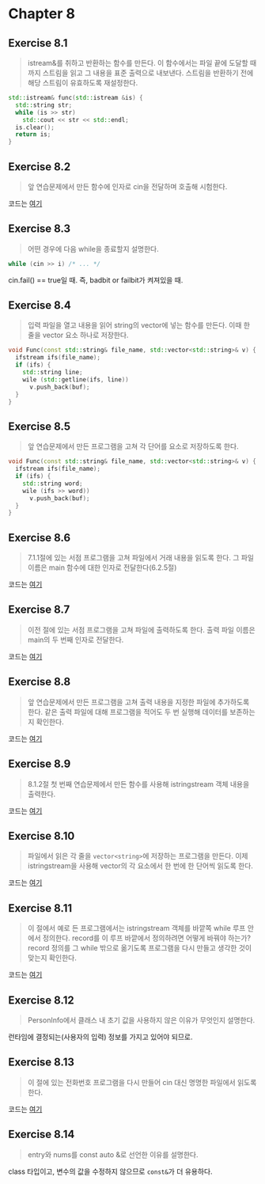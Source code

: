 # Chapter 8

## Exercise 8.1
> istream&를 취하고 반환하는 함수를 만든다. 이 함수에서는 파일 끝에 도달할 때까지 스트림을 읽고 그 내용을 표준 출력으로 내보낸다. 스트림을 반환하기 전에 해당 스트림이 유효하도록 재설정한다.

```cpp
std::istream& func(std::istream &is) {
  std::string str;
  while (is >> str)
    std::cout << str << std::endl;
  is.clear();
  return is;
}

```

## Exercise 8.2
> 앞 연습문제에서 만든 함수에 인자로 cin을 전달하며 호출해 시험한다.

코드는 [여기](ex8_02.cc)

## Exercise 8.3
> 어떤 경우에 다음 while을 종료할지 설명한다.
```cpp
while (cin >> i) /* ... */
```

cin.fail() == true일 때. 즉, badbit or failbit가 켜져있을 때.

## Exercise 8.4
> 입력 파일을 열고 내용을 읽어 string의 vector에 넣는 함수를 만든다. 이때 한 줄을 vector 요소 하나로 저장한다.

```cpp
void Func(const std::string& file_name, std::vector<std::string>& v) {
  ifstream ifs(file_name);
  if (ifs) {
    std::string line;
    wile (std::getline(ifs, line))
      v.push_back(buf);
  }
}
```
## Exercise 8.5
> 앞 연습문제에서 만든 프로그램을 고쳐 각 단어를 요소로 저장하도록 한다.

```cpp
void Func(const std::string& file_name, std::vector<std::string>& v) {
  ifstream ifs(file_name);
  if (ifs) {
    std::string word;
    wile (ifs >> word))
      v.push_back(buf);
  }
}
```
## Exercise 8.6
> 7.1.1절에 있는 서점 프로그램을 고쳐 파일에서 거래 내용을 읽도록 한다. 그 파일 이름은 main 함수에 대한 인자로 전달한다(6.2.5절)

코드는 [여기](ex8_06.cc)

## Exercise 8.7
> 이전 절에 있는 서점 프로그램을 고쳐 파일에 출력하도록 한다. 출력 파일 이름은 main의 두 번째 인자로 전달한다.

코드는 [여기](ex8_07.cc)

## Exercise 8.8
> 앞 연습문제에서 만든 프로그램을 고쳐 출력 내용을 지정한 파일에 추가하도록 한다. 같은 출력 파일에 대해 프로그램을 적어도 두 번 실행해 데이터를 보존하는지 확인한다.

코드는 [여기](ex8_08.cc)

## Exercise 8.9
> 8.1.2절 첫 번째 연습문제에서 만든 함수를 사용해 istringstream 객체 내용을 출력한다.

코드는 [여기](ex8_09.cc)

## Exercise 8.10
> 파일에서 읽은 각 줄을 `vector<string>`에 저장하는 프로그램을 만든다. 이제 istringstream을 사용해 vector의 각 요소에서 한 번에 한 단어씩 읽도록 한다.

코드는 [여기](ex8_10.cc)

## Exercise 8.11
> 이 절에서 예로 든 프로그램에서는 istringstream 객체를 바깥쪽 while 루프 안에서 정의한다. record를 이 루프 바깥에서 정의하려면 어떻게 바꿔야 하는가? record 정의를 그 while 밖으로 옮기도록 프로그램을 다시 만들고 생각한 것이 맞는지 확인한다.

코드는 [여기](ex8_11.cc)

## Exercise 8.12
> PersonInfo에서 클래스 내 초기 값을 사용하지 않은 이유가 무엇인지 설명한다.

런타임에 결정되는(사용자의 입력) 정보를 가지고 있어야 되므로.

## Exercise 8.13
> 이 절에 있는 전화번호 프로그램을 다시 만들어 cin 대신 명명한 파일에서 읽도록 한다.

코드는 [여기](ex8_13.cc)

## Exercise 8.14
> entry와 nums를 const auto &로 선언한 이유를 설명한다.

class 타입이고, 변수의 값을 수정하지 않으므로 `const&`가 더 유용하다.

